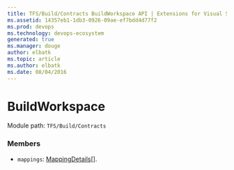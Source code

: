 ```yaml
---
title: TFS/Build/Contracts BuildWorkspace API | Extensions for Visual Studio Team Services
ms.assetid: 14357eb1-1db3-0926-09ae-ef7bdd4d77f2
ms.prod: devops
ms.technology: devops-ecosystem
generated: true
ms.manager: douge
author: elbatk
ms.topic: article
ms.author: elbatk
ms.date: 08/04/2016
---
```


# BuildWorkspace

Module path: `TFS/Build/Contracts`


### Members

* `mappings`: [MappingDetails](./MappingDetails.md)[]. 


